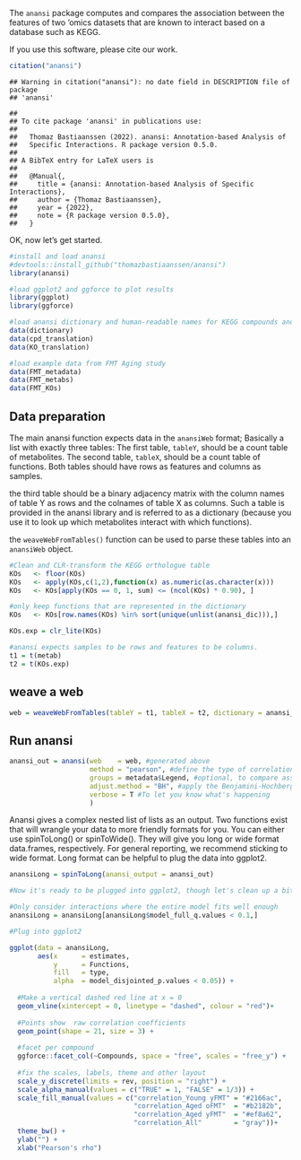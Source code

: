 <!-- README.md is generated from README.Rmd. Please edit that file -->

The `anansi` package computes and compares the association between the
features of two ’omics datasets that are known to interact based on a
database such as KEGG.

If you use this software, please cite our work.

``` r
citation("anansi")
```

    ## Warning in citation("anansi"): no date field in DESCRIPTION file of package
    ## 'anansi'

    ## 
    ## To cite package 'anansi' in publications use:
    ## 
    ##   Thomaz Bastiaanssen (2022). anansi: Annotation-based Analysis of
    ##   Specific Interactions. R package version 0.5.0.
    ## 
    ## A BibTeX entry for LaTeX users is
    ## 
    ##   @Manual{,
    ##     title = {anansi: Annotation-based Analysis of Specific Interactions},
    ##     author = {Thomaz Bastiaanssen},
    ##     year = {2022},
    ##     note = {R package version 0.5.0},
    ##   }

OK, now let’s get started.

``` r
#install and load anansi
#devtools::install_github("thomazbastiaanssen/anansi")
library(anansi)

#load ggplot2 and ggforce to plot results
library(ggplot)
library(ggforce)

#load anansi dictionary and human-readable names for KEGG compounds and orthologues
data(dictionary)
data(cpd_translation)
data(KO_translation)

#load example data from FMT Aging study
data(FMT_metadata)
data(FMT_metabs)
data(FMT_KOs)
```

## Data preparation

The main anansi function expects data in the `anansiWeb` format;
Basically a list with exactly three tables: The first table, `tableY`,
should be a count table of metabolites. The second table, `tableX`,
should be a count table of functions. Both tables should have rows as
features and columns as samples.

the third table should be a binary adjacency matrix with the column
names of table Y as rows and the colnames of table X as columns. Such a
table is provided in the anansi library and is referred to as a
dictionary (because you use it to look up which metabolites interact
with which functions).

the `weaveWebFromTables()` function can be used to parse these tables
into an `anansiWeb` object.

``` r
#Clean and CLR-transform the KEGG orthologue table
KOs   <- floor(KOs)
KOs   <- apply(KOs,c(1,2),function(x) as.numeric(as.character(x)))
KOs   <- KOs[apply(KOs == 0, 1, sum) <= (ncol(KOs) * 0.90), ] 

#only keep functions that are represented in the dictionary
KOs   <- KOs[row.names(KOs) %in% sort(unique(unlist(anansi_dic))),]

KOs.exp = clr_lite(KOs)

#anansi expects samples to be rows and features to be columns. 
t1 = t(metab)
t2 = t(KOs.exp)
```

## weave a web

``` r
web = weaveWebFromTables(tableY = t1, tableX = t2, dictionary = anansi_dic)
```

## Run anansi

``` r
anansi_out = anansi(web    = web, #generated above
                    method = "pearson", #define the type of correlation used
                    groups = metadata$Legend, #optional, to compare associations between groups
                    adjust.method = "BH", #apply the Benjamini-Hochberg procedure for FDR
                    verbose = T #To let you know what's happening
                    )
```

Anansi gives a complex nested list of lists as an output. Two functions
exist that will wrangle your data to more friendly formats for you. You
can either use spinToLong() or spinToWide(). They will give you long or
wide format data.frames, respectively. For general reporting, we
recommend sticking to wide format. Long format can be helpful to plug
the data into ggplot2.

``` r
anansiLong = spinToLong(anansi_output = anansi_out)  

#Now it's ready to be plugged into ggplot2, though let's clean up a bit more. 

#Only consider interactions where the entire model fits well enough
anansiLong = anansiLong[anansiLong$model_full_q.values < 0.1,]

#Plug into ggplot2

ggplot(data = anansiLong, 
       aes(x      = estimates, 
           y      = Functions, 
           fill   = type, 
           alpha  = model_disjointed_p.values < 0.05)) + 
  
  #Make a vertical dashed red line at x = 0
  geom_vline(xintercept = 0, linetype = "dashed", colour = "red")+
  
  #Points show  raw correlation coefficients
  geom_point(shape = 21, size = 3) + 
  
  #facet per compound
  ggforce::facet_col(~Compounds, space = "free", scales = "free_y") + 
  
  #fix the scales, labels, theme and other layout
  scale_y_discrete(limits = rev, position = "right") +
  scale_alpha_manual(values = c("TRUE" = 1, "FALSE" = 1/3)) +
  scale_fill_manual(values = c("correlation_Young yFMT" = "#2166ac", 
                               "correlation_Aged oFMT"  = "#b2182b", 
                               "correlation_Aged yFMT"  = "#ef8a62", 
                               "correlation_All"        = "gray"))+
  theme_bw() + 
  ylab("") + 
  xlab("Pearson's rho")
```
